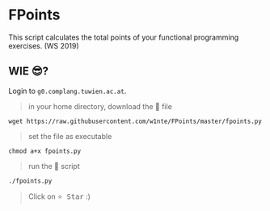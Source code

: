 # FPoints

This script calculates the total points of your functional programming exercises. (WS 2019)

## WIE 😎?

Login to ```g0.complang.tuwien.ac.at```.

> in your home directory, download the 🐍 file
```
wget https://raw.githubusercontent.com/w1nte/FPoints/master/fpoints.py
```

> set the file as executable
```
chmod a+x fpoints.py
```

> run the 🐍 script
```
./fpoints.py
```

> Click on <kbd>⭐️ Star</kbd> :)
